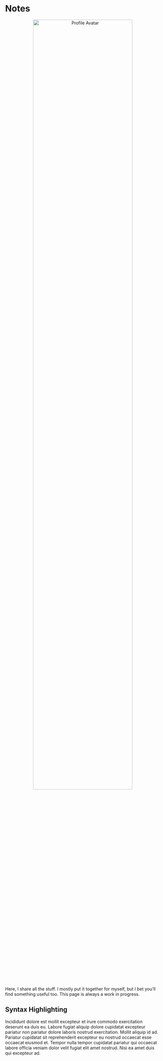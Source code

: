 # Notes

<p align="center">
  <img src="https://kicka.org/avatar1.png" alt="Profile Avatar" width="80%">
</p>

Here, I share all the stuff. I mostly put it together for myself, but I bet you’ll find something useful too. This page is always a work in progress.

## Syntax Highlighting

Incididunt dolore est mollit excepteur et irure commodo exercitation deserunt ea duis eu. Labore fugiat aliquip dolore cupidatat excepteur pariatur non pariatur dolore laboris nostrud exercitation. Mollit aliquip id ad. Pariatur cupidatat sit reprehenderit excepteur eu nostrud occaecat esse occaecat eiusmod et. Tempor nulla tempor cupidatat pariatur qui occaecat labore officia veniam dolor velit fugiat elit amet nostrud. Nisi ea amet duis qui excepteur ad.